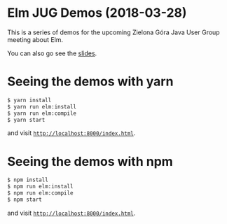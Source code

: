 # Elm JUG Demos (2018-03-28)

This is a series of demos for the upcoming Zielona Góra Java User Group meeting
about Elm.

You can also go see the [slides](https://docs.google.com/presentation/d/1LWywfnX3JquG6bcEfJgi3pgj7zNdefTvUfPIwYxodXA/edit?usp=sharing).

# Seeing the demos with yarn

```bash
$ yarn install
$ yarn run elm:install
$ yarn run elm:compile
$ yarn start
```

and visit [`http://localhost:8000/index.html`](http://localhost:8000/index.html).

# Seeing the demos with npm

```bash
$ npm install
$ npm run elm:install
$ npm run elm:compile
$ npm start
```

and visit [`http://localhost:8000/index.html`](http://localhost:8000/index.html).